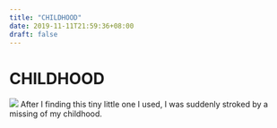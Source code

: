 ```yaml
---
title: "CHILDHOOD"
date: 2019-11-11T21:59:36+08:00
draft: false
---
```


# CHILDHOOD
![](http://cdn.nemoworks.info/ycao.cc/images/CHILDHOOD.jpg)
After I finding this tiny little one I used, I was suddenly stroked by a missing of my childhood.